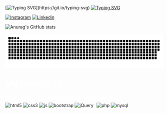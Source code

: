 [![Typing SVG](https://readme-typing-svg.demolab.com?font=Fira+Code&pause=1000&color=71006af13BF7&width=435&height=45px&lines=Hello,+I'm+Bruno!)](https://git.io/typing-svg)
[![Typing SVG](https://readme-typing-svg.demolab.com?font=Fira+Code&pause=1000&color=71006af13BF7&width=435&height=40px&lines=Web+Development+Full+Stack)](https://git.io/typing-svg)

[![Instagram](https://img.shields.io/badge/Instagram-0077B5?style=for-the-badge&logo=instagram&logoColor=white)](https://www.instagram.com/bruno_i79/)
[![Linkedin](https://img.shields.io/badge/LinkedIn-0077B5?style=for-the-badge&logo=linkedin&logoColor=white)](https://www.linkedin.com/in/brunoismael/)

![Anurag's GitHub stats](https://github-readme-stats.vercel.app/api?username=Burnninel&show_icons=true&theme=transparent)

![Snake animation](https://github.com/Burnninel/Burnninel/blob/main/github-user-contribution.svg)

<h1 style="color: #fff; margin-top: 30px; margin-bottom: 0px;">My HardSkills</h1>

<div style="display: inline-block">
    <h4 style="color: #fff; margin-bottom: 8px; text-transform: uppercase">Front-end</h4>
    <img align="center" alt="html5" style="margin-bottom: 5px;" src="https://img.shields.io/badge/HTML5-E34F26?style=for-the-badge&logo=html5&logoColor=white"></img>
    <img align="center" alt="css3" style="margin-bottom: 5px" src="https://img.shields.io/badge/CSS3-1572B6?style=for-the-badge&logo=css3&logoColor=white"></img>
    <img align="center" alt="js" style="margin-bottom: 5px" src="https://img.shields.io/badge/JavaScript-F7DF1E?style=for-the-badge&logo=javascript&logoColor=black"></img>
</div>

<div style="display: inline-block">
    <h4 style="color: #fff; margin-bottom: 8px; text-transform: uppercase">Frameworks | Lib's</h4>
    <img align="center" alt="bootstrap" style="margin-bottom: 5px" src="https://img.shields.io/badge/Bootstrap-563D7C?style=for-the-badge&logo=bootstrap&logoColor=white"></img>
    <img align="center" alt="jQuery" style="margin-bottom: 5px" src="https://img.shields.io/badge/jQuery-0769AD?style=for-the-badge&logo=jquery&logoColor=white"></img>
</div>

<div style="display: inline-block;">
    <h4 style="color: #fff; margin-bottom: 8px; text-transform: uppercase">Back-end</h4>
    <img align="center" alt="php" style="margin-bottom: 5px" src="https://img.shields.io/badge/PHP-777BB4?style=for-the-badge&logo=php&logoColor=white"></img>
    <img align="center" alt="mysql" style="margin-bottom: 5px" src="https://img.shields.io/badge/MySQL-00000F?style=for-the-badge&logo=mysql&logoColor=white"></img>
</div>
